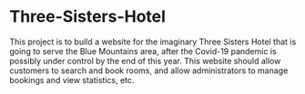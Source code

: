 # Three-Sisters-Hotel
This project is to build a website for the imaginary Three Sisters Hotel that is going to serve the Blue Mountains area, after the Covid-19 pandemic is possibly under control by the end of this year. This website should allow customers to search and book rooms, and allow administrators to manage bookings and view statistics, etc.
